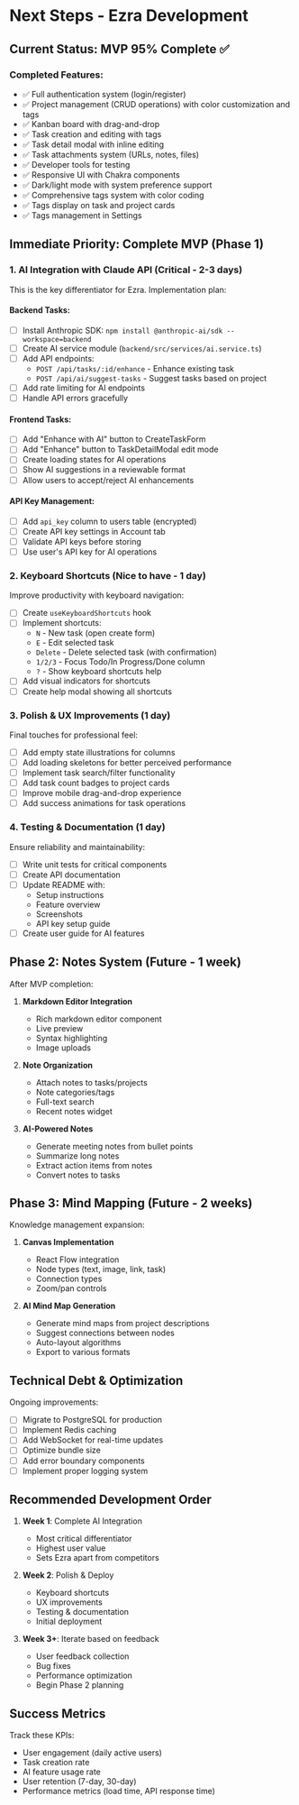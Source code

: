 # Next Steps - Ezra Development

## Current Status: MVP 95% Complete ✅

### Completed Features:
- ✅ Full authentication system (login/register)
- ✅ Project management (CRUD operations) with color customization and tags
- ✅ Kanban board with drag-and-drop
- ✅ Task creation and editing with tags
- ✅ Task detail modal with inline editing
- ✅ Task attachments system (URLs, notes, files)
- ✅ Developer tools for testing
- ✅ Responsive UI with Chakra components
- ✅ Dark/light mode with system preference support
- ✅ Comprehensive tags system with color coding
- ✅ Tags display on task and project cards
- ✅ Tags management in Settings

## Immediate Priority: Complete MVP (Phase 1)

### 1. AI Integration with Claude API (Critical - 2-3 days)
This is the key differentiator for Ezra. Implementation plan:

#### Backend Tasks:
- [ ] Install Anthropic SDK: `npm install @anthropic-ai/sdk --workspace=backend`
- [ ] Create AI service module (`backend/src/services/ai.service.ts`)
- [ ] Add API endpoints:
  - `POST /api/tasks/:id/enhance` - Enhance existing task
  - `POST /api/ai/suggest-tasks` - Suggest tasks based on project
- [ ] Add rate limiting for AI endpoints
- [ ] Handle API errors gracefully

#### Frontend Tasks:
- [ ] Add "Enhance with AI" button to CreateTaskForm
- [ ] Add "Enhance" button to TaskDetailModal edit mode
- [ ] Create loading states for AI operations
- [ ] Show AI suggestions in a reviewable format
- [ ] Allow users to accept/reject AI enhancements

#### API Key Management:
- [ ] Add `api_key` column to users table (encrypted)
- [ ] Create API key settings in Account tab
- [ ] Validate API keys before storing
- [ ] Use user's API key for AI operations

### 2. Keyboard Shortcuts (Nice to have - 1 day)
Improve productivity with keyboard navigation:

- [ ] Create `useKeyboardShortcuts` hook
- [ ] Implement shortcuts:
  - `N` - New task (open create form)
  - `E` - Edit selected task
  - `Delete` - Delete selected task (with confirmation)
  - `1/2/3` - Focus Todo/In Progress/Done column
  - `?` - Show keyboard shortcuts help
- [ ] Add visual indicators for shortcuts
- [ ] Create help modal showing all shortcuts

### 3. Polish & UX Improvements (1 day)
Final touches for professional feel:

- [ ] Add empty state illustrations for columns
- [ ] Add loading skeletons for better perceived performance
- [ ] Implement task search/filter functionality
- [ ] Add task count badges to project cards
- [ ] Improve mobile drag-and-drop experience
- [ ] Add success animations for task operations

### 4. Testing & Documentation (1 day)
Ensure reliability and maintainability:

- [ ] Write unit tests for critical components
- [ ] Create API documentation
- [ ] Update README with:
  - Setup instructions
  - Feature overview
  - Screenshots
  - API key setup guide
- [ ] Create user guide for AI features

## Phase 2: Notes System (Future - 1 week)
After MVP completion:

1. **Markdown Editor Integration**
   - Rich markdown editor component
   - Live preview
   - Syntax highlighting
   - Image uploads

2. **Note Organization**
   - Attach notes to tasks/projects
   - Note categories/tags
   - Full-text search
   - Recent notes widget

3. **AI-Powered Notes**
   - Generate meeting notes from bullet points
   - Summarize long notes
   - Extract action items from notes
   - Convert notes to tasks

## Phase 3: Mind Mapping (Future - 2 weeks)
Knowledge management expansion:

1. **Canvas Implementation**
   - React Flow integration
   - Node types (text, image, link, task)
   - Connection types
   - Zoom/pan controls

2. **AI Mind Map Generation**
   - Generate mind maps from project descriptions
   - Suggest connections between nodes
   - Auto-layout algorithms
   - Export to various formats

## Technical Debt & Optimization
Ongoing improvements:

- [ ] Migrate to PostgreSQL for production
- [ ] Implement Redis caching
- [ ] Add WebSocket for real-time updates
- [ ] Optimize bundle size
- [ ] Add error boundary components
- [ ] Implement proper logging system

## Recommended Development Order

1. **Week 1**: Complete AI Integration
   - Most critical differentiator
   - Highest user value
   - Sets Ezra apart from competitors

2. **Week 2**: Polish & Deploy
   - Keyboard shortcuts
   - UX improvements
   - Testing & documentation
   - Initial deployment

3. **Week 3+**: Iterate based on feedback
   - User feedback collection
   - Bug fixes
   - Performance optimization
   - Begin Phase 2 planning

## Success Metrics
Track these KPIs:

- User engagement (daily active users)
- Task creation rate
- AI feature usage rate
- User retention (7-day, 30-day)
- Performance metrics (load time, API response time)